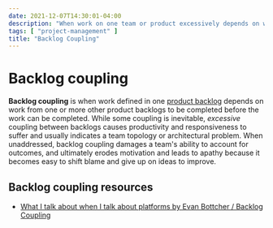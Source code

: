 ```yaml
---
date: 2021-12-07T14:30:01-04:00
description: "When work on one team or product excessively depends on work from another team or product"
tags: [ "project-management" ]
title: "Backlog Coupling"
---
```


# Backlog coupling

**Backlog coupling** is when work defined in one [product backlog](product-management.md) depends on work from one or more other product backlogs to be completed before the work can be completed. While some coupling is inevitable, _excessive_ coupling between backlogs causes productivity and responsiveness to suffer and usually indicates a team topology or architectural problem. When unaddressed, backlog coupling damages a team's ability to account for outcomes, and ultimately erodes motivation and leads to apathy because it becomes easy to shift blame and give up on ideas to improve.

## Backlog coupling resources

* [What I talk about when I talk about platforms by Evan Bottcher / Backlog Coupling](https://martinfowler.com/articles/talk-about-platforms.html#TheImpactOfx201cbacklogCouplingx201d)
